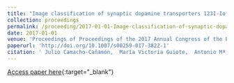 ```yaml
---
title: "Image classification of synaptic dopamine transporters 123I-Ioflupane by machine learning techniques"
collection: proceedings
permalink: /proceeding/2017-01-01-Image-classification-of-synaptic-dopamine-transporters-123I-Ioflupane-by-machine-learning-techniques
date: 2017-01-01
venue: 'Proceedings of Proceedings of the 2017 Annual Congress of the European Association of Nuclear Medicine (EANM17)'
paperurl: 'http://doi.org/10.1007/s00259-017-3822-1'
citation: ' Julio Camacho-Cañamón,  María Victoria Guiote,  Antonio Mª Bueno,  Ester Rodríguez-Cáceres,  Elvira Carmona Asenjo,  Juan Antonio Casas,  Pedro Antonio Gutiérrez,  César Hervás-Martínez, &quot;Image classification of synaptic dopamine transporters 123I-Ioflupane by machine learning techniques.&quot; Proceedings of Proceedings of the 2017 Annual Congress of the European Association of Nuclear Medicine (EANM17), Vol.44(2), 2017, Vienna, Austria, pp.S285-S286.'
---
```

[Access paper here](http://doi.org/10.1007/s00259-017-3822-1){:target="_blank"}
